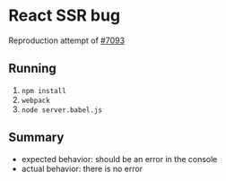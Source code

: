 # React SSR bug

Reproduction attempt of [#7093](https://github.com/facebook/react/issues/7093)

## Running

1. `npm install`
2. `webpack`
3. `node server.babel.js`

## Summary

* expected behavior: should be an error in the console
* actual behavior: there is no error
